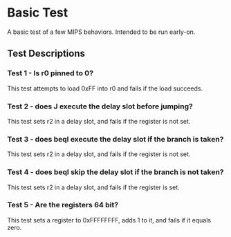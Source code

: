 # Basic Test
A basic test of a few MIPS behaviors. Intended to be run early-on.

## Test Descriptions

### Test 1 - Is r0 pinned to 0?
This test attempts to load 0xFF into r0 and fails if the load succeeds.

### Test 2 - does J execute the delay slot before jumping?
This test sets r2 in a delay slot, and fails if the register is not set.

### Test 3 - does beql execute the delay slot if the branch is taken?
This test sets r2 in a delay slot, and fails if the register is not set.

### Test 4 - does beql skip the delay slot if the branch is not taken?
This test sets r2 in a delay slot, and fails if the register is set.

### Test 5 - Are the registers 64 bit?
This test sets a register to 0xFFFFFFFF, adds 1 to it, and fails if it equals zero.
